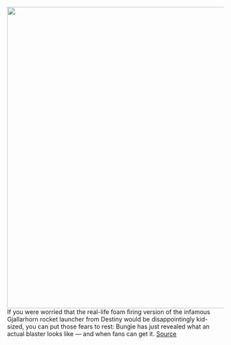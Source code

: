 <img src='https://cdn.vox-cdn.com/thumbor/9WUPDKZ9UMOwPKJdMfHbgz8F2W8=/0x0:3827x3827/1200x800/filters:focal(1240x1273:1852x1885)/cdn.vox-cdn.com/uploads/chorus_image/image/71030500/F6133_LS_NER_LMTD_DESTINY_GJALLARHORN_169.0.jpg' width='700px' /><br/>
If you were worried that the real-life foam firing version of the infamous Gjallarhorn rocket launcher from Destiny would be disappointingly kid-sized, you can put those fears to rest: Bungie has just revealed what an actual blaster looks like — and when fans can get it.
<a href='https://www.theverge.com/2022/6/29/23188569/nerf-destiny-gjallarhorn-pre-order-date-price'> Source <a/>